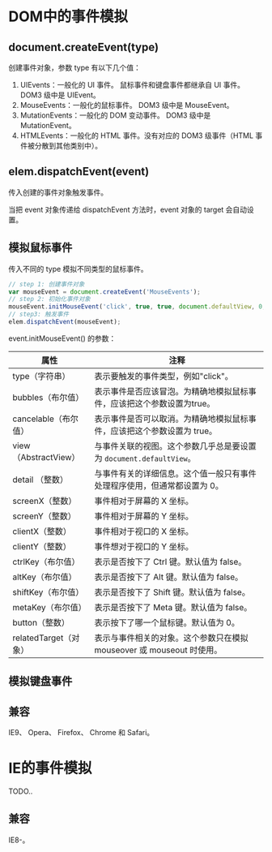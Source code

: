 # DOM中的事件模拟

## document.createEvent(type)

创建事件对象，参数 type 有以下几个值：

1. UIEvents：一般化的 UI 事件。 鼠标事件和键盘事件都继承自 UI 事件。 DOM3 级中是 UIEvent。
2. MouseEvents：一般化的鼠标事件。 DOM3 级中是 MouseEvent。
3. MutationEvents：一般化的 DOM 变动事件。 DOM3 级中是 MutationEvent。
4. HTMLEvents：一般化的 HTML 事件。没有对应的 DOM3 级事件（HTML 事件被分散到其他类别中）。

## elem.dispatchEvent(event)

传入创建的事件对象触发事件。

当把 event 对象传递给 dispatchEvent 方法时，event 对象的 target 会自动设置。

## 模拟鼠标事件

传入不同的 type 模拟不同类型的鼠标事件。

```js
// step 1: 创建事件对象
var mouseEvent = document.createEvent('MouseEvents');
// step 2: 初始化事件对象
mouseEvent.initMouseEvent('click', true, true, document.defaultView, 0, 0, 0, 0, 0, false, false, false, false, 0, null);
// step3: 触发事件
elem.dispatchEvent(mouseEvent);
```

event.initMouseEvent() 的参数：

| 属性                 | 注释                                           |
|--------------------|----------------------------------------------|
| type（字符串）          | 表示要触发的事件类型，例如"click"。                        |
| bubbles（布尔值）       | 表示事件是否应该冒泡。为精确地模拟鼠标事件，应该把这个参数设置为true。        |
| cancelable（布尔值）    | 表示事件是否可以取消。为精确地模拟鼠标事件，应该把这个参数设置为 true。       |
| view（AbstractView） | 与事件关联的视图。这个参数几乎总是要设置为 `document.defaultView`。  |
| detail （整数）        | 与事件有关的详细信息。这个值一般只有事件处理程序使用，但通常都设置为 0。        |
| screenX（整数）        | 事件相对于屏幕的 X 坐标。                               |
| screenY（整数）        | 事件相对于屏幕的 Y 坐标。                               |
| clientX（整数）        | 事件相对于视口的 X 坐标。                               |
| clientY（整数）        | 事件想对于视口的 Y 坐标。                               |
| ctrlKey（布尔值）       | 表示是否按下了 Ctrl 键。默认值为 false。                   |
| altKey（布尔值）        | 表示是否按下了 Alt 键。默认值为 false。                    |
| shiftKey（布尔值）      | 表示是否按下了 Shift 键。默认值为 false。                  |
| metaKey（布尔值）       | 表示是否按下了 Meta 键。默认值为 false。                   |
| button（整数）         | 表示按下了哪一个鼠标键。默认值为 0。                          |
| relatedTarget（对象）  | 表示与事件相关的对象。这个参数只在模拟 mouseover 或 mouseout 时使用。 |

## 模拟键盘事件



## 兼容

IE9、 Opera、 Firefox、 Chrome 和 Safari。

# IE的事件模拟

TODO..

## 兼容

IE8-。
